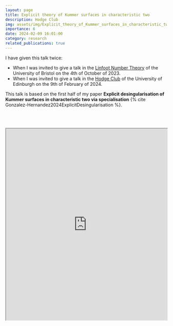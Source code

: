 ```yaml
---
layout: page
title: Explicit theory of Kummer surfaces in characteristic two
description: Hodge Club
img: assets/img/Explicit_theory_of_Kummer_surfaces_in_characteristic_two.png
importance: 6
date: 2024-02-09 16:01:00
category: research
related_publications: true
---
```


I have given this talk twice:
<ul>
<li>When I was invited to give a talk in the <a href="https://www.bristolmathsresearch.org/events/linfoot-number-theory/">Linfoot Number Theory</a> of the University of Bristol on the 4th of October of 2023.</li>
<li>When I was invited to give a talk in the <a href="https://hodge.maths.ed.ac.uk/?page_id=38">Hodge Club</a> of the University of Edinburgh on the 9th of February of 2024.</li>
</ul>

This talk is based on the first half of my paper **Explicit desingularisation of Kummer surfaces in characteristic two via specialisation** {% cite Gonzalez-Hernandez2024ExplicitDesingularisation %}.

<div style="padding-bottom: 100px; padding-top: 50px;">
<iframe src="https://drive.google.com/file/d/1Je0e63AW_YWL98wJs63ZV5tXhqkRLEXv/preview" width="100%" height="600px" allow="autoplay"></iframe>
</div>



